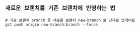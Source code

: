 ## `새로운 브랜치를 기존 브랜치에 반영하는 법`

```
# 기존 브랜치 branch 를 새로운 브랜치 new-branch 로 강제로 업데이트
git push origin new-branch:branch --force
```